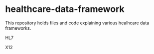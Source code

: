 # healthcare-data-framework

This repository holds files and code explaining various healhcare data frameworks.

HL7

X12